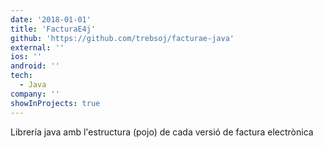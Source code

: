 ```yaml
---
date: '2018-01-01'
title: 'FacturaE4j'
github: 'https://github.com/trebsoj/facturae-java'
external: ''
ios: ''
android: ''
tech:
  - Java
company: ''
showInProjects: true
---
```


Librería java amb l'estructura (pojo) de cada versió de factura electrònica
